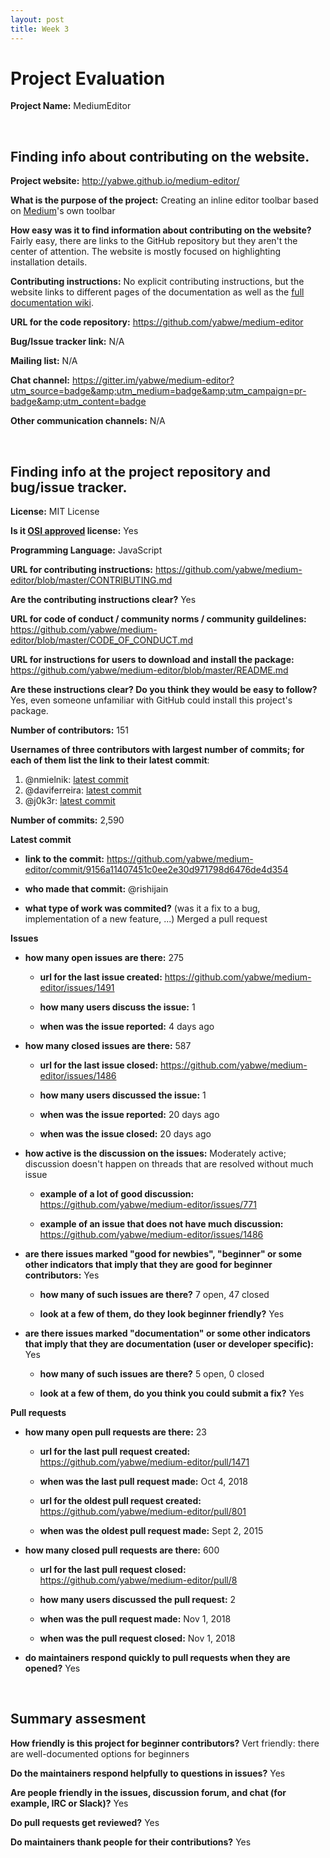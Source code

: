 ```yaml
---
layout: post
title: Week 3
---
```


# Project Evaluation 

__Project Name:__ MediumEditor

<br>

## Finding info about contributing on the website.

__Project website:__ http://yabwe.github.io/medium-editor/

__What is the purpose of the project:__ Creating an inline editor toolbar based on [Medium](https://medium.com/)'s own toolbar

__How easy was it to find information about contributing on the website?__ Fairly easy, there are links to the GitHub repository but they aren't the center of attention. The website is mostly focused on highlighting installation details.

__Contributing instructions:__ No explicit contributing instructions, but the website links to different pages of the documentation as well as the [full documentation wiki](https://github.com/yabwe/medium-editor/wiki).

__URL for the code repository:__ https://github.com/yabwe/medium-editor

__Bug/Issue tracker link:__ N/A

__Mailing list:__ N/A

__Chat channel:__ https://gitter.im/yabwe/medium-editor?utm_source=badge&amp;utm_medium=badge&amp;utm_campaign=pr-badge&amp;utm_content=badge

__Other communication channels:__ N/A
 
<br>

## Finding info at the project repository and bug/issue tracker.

__License:__ MIT License

__Is it [OSI approved](https://opensource.org/licenses/alphabetical) license:__ Yes

__Programming Language:__ JavaScript

__URL for contributing instructions:__ https://github.com/yabwe/medium-editor/blob/master/CONTRIBUTING.md

__Are the contributing instructions clear?__ Yes

__URL for code of conduct / community norms / community guildelines:__ https://github.com/yabwe/medium-editor/blob/master/CODE_OF_CONDUCT.md

__URL for instructions for users to download and install the package:__ https://github.com/yabwe/medium-editor/blob/master/README.md

__Are these instructions clear? Do you think they would be easy to follow?__ Yes, even someone unfamiliar with GitHub could install this project's package.

__Number of contributors:__ 151

__Usernames of three contributors with largest number of commits; for
each of them list the link to their latest commit__:

1. @nmielnik: [latest commit](https://github.com/yabwe/medium-editor/commit/795d14c50b6cc82c1409f1726598b3623b3e0476)
2. @daviferreira: [latest commit](https://github.com/yabwe/medium-editor/commit/e630e99cb586137593282be0528d3de4a7ceba3c)
3. @j0k3r: [latest commit](https://github.com/yabwe/medium-editor/commit/743701ee8053cfeb1749c4487f190a5ad906452f)

__Number of commits:__ 2,590

__Latest commit__ 

- __link to the commit:__ https://github.com/yabwe/medium-editor/commit/9156a11407451c0ee2e30d971798d6476de4d354

- __who made that commit:__ @rishijain

- __what type of work was commited?__ (was it a fix to a bug, implementation of a new feature, ...) Merged a pull request

__Issues__

- __how many open issues are there:__ 275

    - __url for the last issue created:__ https://github.com/yabwe/medium-editor/issues/1491

    - __how many users discuss the issue:__ 1
    
    - __when was the issue reported:__ 4 days ago

- __how many closed issues are there:__ 587

    - __url for the last issue closed:__ https://github.com/yabwe/medium-editor/issues/1486
    
    - __how many users discussed the issue:__ 1
    
    - __when was the issue reported:__ 20 days ago
    
    - __when was the issue closed:__ 20 days ago

- __how active is the discussion on the issues:__ Moderately active; discussion doesn't happen on threads that are resolved without much issue

    - __example of a lot of good discussion:__ https://github.com/yabwe/medium-editor/issues/771
    
    - __example of an issue that does not have much discussion:__ https://github.com/yabwe/medium-editor/issues/1486

- __are there issues marked "good for newbies", "beginner" or some other indicators that imply that they are good for beginner contributors:__ Yes

    - __how many of such issues are there?__ 7 open, 47 closed
    
    - __look at a few of them, do they look beginner friendly?__ Yes

- __are there issues marked "documentation" or some other indicators that imply that they are documentation (user or developer specific):__ Yes

    - __how many of such issues are there?__ 5 open, 0 closed
    
    - __look at a few of them, do you think you could submit a fix?__ Yes 

__Pull requests__

- __how many open pull requests are there:__ 23

    - __url for the last pull request created:__ https://github.com/yabwe/medium-editor/pull/1471
    
    - __when was the last pull request made:__ Oct 4, 2018

    - __url for the oldest pull request created:__ https://github.com/yabwe/medium-editor/pull/801
    
    - __when was the oldest pull request made:__ Sept 2, 2015

- __how many closed pull requests are there:__ 600

    - __url for the last pull request closed:__ https://github.com/yabwe/medium-editor/pull/8
    
    - __how many users discussed the pull request:__ 2
    
    - __when was the pull request made:__ Nov 1, 2018
    
    - __when was the pull request closed:__ Nov 1, 2018

- __do maintainers respond quickly to pull requests when they are opened?__ Yes

<br>

## Summary assesment
__How friendly is this project for beginner contributors?__ Vert friendly: there are well-documented options for beginners

__Do the maintainers respond helpfully to questions in issues?__ Yes

__Are people friendly in the issues, discussion forum, and chat (for example, IRC or Slack)?__ Yes

__Do pull requests get reviewed?__ Yes

__Do maintainers thank people for their contributions?__ Yes
